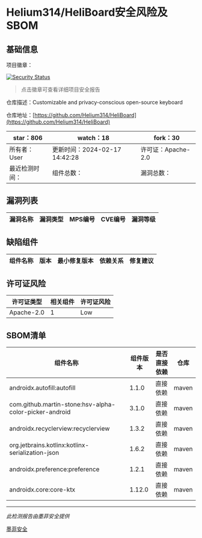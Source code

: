 # Helium314/HeliBoard安全风险及SBOM

## 基础信息

项目徽章：

[![Security Status](https://www.murphysec.com/platform3/v31/badge/1758916168045260800.svg)](https://www.murphysec.com/console/report/1758189703904055296/1758916168045260800)

> 点击徽章可查看详细项目安全报告

仓库描述：Customizable and privacy-conscious open-source keyboard

仓库地址：[https://github.com/Helium314/HeliBoard](https://github.com/Helium314/HeliBoard)

| star：806 | watch：18 | fork：30 |
| ----------- | -------------- | ------------ |
| 所有者：User | 更新时间：2024-02-17 14:42:28 | 许可证：Apache-2.0 |
| 最近检测时间： | 组件总数： | 漏洞总数： |




## 漏洞列表

| 漏洞名称 | 漏洞类型 | MPS编号 | CVE编号 | 漏洞等级 |
| ------- | ------ | ------- | ------ | ----- |





## 缺陷组件

| 组件名称 | 版本 | 最小修复版本 | 依赖关系 | 修复建议 |
| -------- | ---- | ------------ | -------- | -------- |





## 许可证风险

| 许可证类型 | 相关组件 | 许可证风险 |
| ---------- | -------- | ---------- |
|Apache-2.0|1|Low|




## SBOM清单

| 组件名称 | 组件版本 | 是否直接依赖 | 仓库 |
| -------- | -------- | ------------ | ---- |
|androidx.autofill:autofill|1.1.0|直接依赖|maven|
|com.github.martin-stone:hsv-alpha-color-picker-android|3.1.0|直接依赖|maven|
|androidx.recyclerview:recyclerview|1.3.2|直接依赖|maven|
|org.jetbrains.kotlinx:kotlinx-serialization-json|1.6.2|直接依赖|maven|
|androidx.preference:preference|1.2.1|直接依赖|maven|
|androidx.core:core-ktx|1.12.0|直接依赖|maven|


------

*此检测报告由墨菲安全提供*

[墨菲安全](www.murphysec.com)